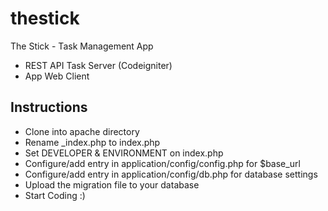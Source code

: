 thestick
========

The Stick - Task Management App
  - REST API Task Server (Codeigniter)
  - App Web Client


Instructions
------------
* Clone into apache directory
* Rename _index.php to index.php
* Set DEVELOPER & ENVIRONMENT on index.php
* Configure/add entry in application/config/config.php for $base_url
* Configure/add entry in application/config/db.php for database settings
* Upload the migration file to your database
* Start Coding :)
